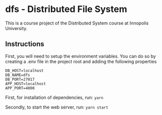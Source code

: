 # dfs - Distributed File System

This is a course project of the Distributed System course at Innopolis University.

## Instructions

First, you will need to setup the environment variables.
You can do so by creating a .env file in the project root and adding the following properties

```
DB_HOST=localhost
DB_NAME=dfs
DB_PORT=27017
APP_HOST=localhost
APP_PORT=4000
```

First, for installation of dependencies, run: `yarn`

Secondly, to start the web server, run: `yarn start`
